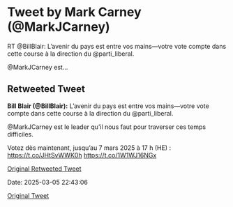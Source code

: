 # Tweet by Mark Carney (@MarkJCarney)

RT @BillBlair: L’avenir du pays est entre vos mains—votre vote compte dans cette course à la direction du @parti_liberal.

@MarkJCarney est…

## Retweeted Tweet

**Bill Blair (@BillBlair):** L’avenir du pays est entre vos mains—votre vote compte dans cette course à la direction du @parti_liberal.

@MarkJCarney est le leader qu’il nous faut pour traverser ces temps difficiles.

Votez dès maintenant, jusqu’au 7 mars 2025 à 17 h (HE) : https://t.co/JHtSvWWK0h https://t.co/1W1WJ16NGx

[Original Retweeted Tweet](https://x.com/BillBlair/status/1897416858334335022)

Date: 2025-03-05 22:43:06

[Original Tweet](https://x.com/MarkJCarney/status/1897417613476819418)
